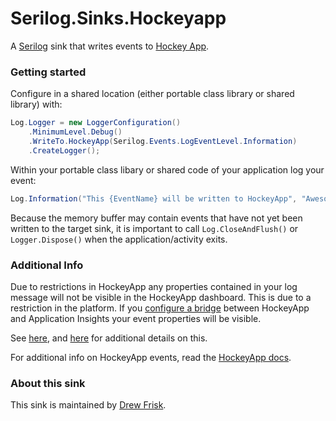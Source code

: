 # Serilog.Sinks.Hockeyapp
A [Serilog](https://serilog.net) sink that writes events to [Hockey App](https://www.hockeyapp.net).

### Getting started

Configure in a shared location (either portable class library or shared library) with:

```csharp
Log.Logger = new LoggerConfiguration()
    .MinimumLevel.Debug()
    .WriteTo.HockeyApp(Serilog.Events.LogEventLevel.Information)
    .CreateLogger();
```

Within your portable class libary or shared code of your application log your event:

```csharp
Log.Information("This {EventName} will be written to HockeyApp", "Awesome Event");
```

Because the memory buffer may contain events that have not yet been written to the target sink, it is important to call `Log.CloseAndFlush()` or `Logger.Dispose()` when the application/activity exits.


### Additional Info

Due to restrictions in HockeyApp any properties contained in your log message will not be visible in the HockeyApp dashboard. This is due to a restriction in the platform. If you [configure a bridge](https://support.hockeyapp.net/discussions/problems/65785-custom-events-properties) between HockeyApp and Application Insights your event properties will be visible.

See [here](https://support.hockeyapp.net/discussions/problems/65785-custom-events-properties), and [here](https://docs.microsoft.com/en-us/azure/application-insights/app-insights-hockeyapp-bridge-app) for additional details on this.

For additional info on HockeyApp events, read the [HockeyApp docs](https://support.hockeyapp.net/kb/general-account-management-2/getting-started-with-custom-events-public-preview).

### About this sink

This sink is maintained by [Drew Frisk](http://drewfrisk.com/).